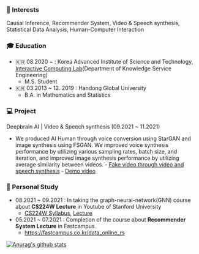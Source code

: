 ### 📡 Interests
Causal Inference, Recommender System, Video & Speech synthesis, Statistical Data Analysis, Human-Computer Interaction


### 🎓 Education
  - 🇰🇷 08.2020 ~ : Korea Advanced Institute of Science and Technology, [Interactive Computing Lab](https://http://ic.kaist.ac.kr/wiki/wiki.cgi?Main/)(Department of Knowledge Service Engineering)
    - M.S. Student
  - 🇰🇷 03.2013 ~ 12. 2019 : Handong Global University
    - B.A. in Mathematics and Statistics


### 💻 Project
Deepbrain AI | Video & Speech synthesis (09.2021 ~ 11.2021)
  -  We produced AI Human through voice conversion using StarGAN and image synthesis using FSGAN. We improved voice synthesis performance by utilizing various sampling rates, batch size, and iteration, and improved image synthesis performance by utilizing average similarity between videos.
    - [Fake video through video and speech synthesis](https://yong-shin.github.io/assets/pdf/Fake%20video.pdf)
    - [Demo video](https://yong-shin.github.io/assets/Video/Demo%20video.mp4)
    

### :school: Personal Study
  - 08.2021 ~ 09.2021 : In taking the graph-neural-network(GNN) course about **CS224W Lecture**  in Youtube of Stanford University
    - [CS224W Syllabus](http://web.stanford.edu/class/cs224w/), [Lecture](https://youtu.be/JAB_plj2rbA)
  - 05.2021 ~ 07.2021 : Completion of the course about **Recommender System Lecture**  in Fastcampus
    - https://fastcampus.co.kr/data_online_rs


[![Anurag's github stats](https://github-readme-stats.vercel.app/api?username=yong-shin)](https://github.com/anuraghazra/github-readme-stats)
